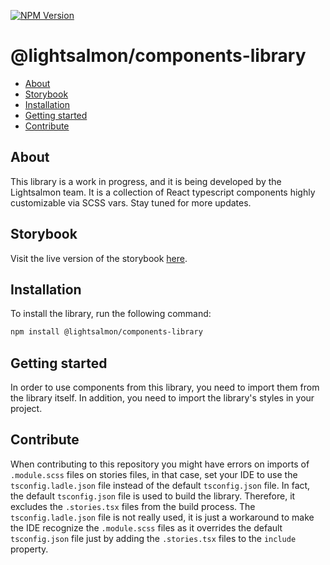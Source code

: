 [![NPM Version](https://img.shields.io/npm/v/%40lightsalmon%2Fcomponents-library)](https://www.npmjs.com/package/@lightsalmon/components-library)

# @lightsalmon/components-library

- [About](#about)
- [Storybook](#storybook)
- [Installation](#installation)
- [Getting started](#getting-started)
- [Contribute](#contribute)

## About

This library is a work in progress, and it is being developed by the Lightsalmon team. It is a collection of React
typescript components highly customizable via SCSS vars. Stay tuned for more updates.

## Storybook

Visit the live version of the storybook [here](https://lightsalmon-dev.github.io/components-library).

## Installation

To install the library, run the following command:

```bash
npm install @lightsalmon/components-library
```

## Getting started

In order to use components from this library, you need to import them from the library itself.
In addition, you need to import the library's styles in your project.

## Contribute

When contributing to this repository you might have errors on imports of `.module.scss` files on stories files, in that
case, set your IDE to use the `tsconfig.ladle.json` file instead of the default `tsconfig.json` file.
In fact, the default `tsconfig.json` file is used to build the library. Therefore, it excludes the `.stories.tsx` files
from the build process. The `tsconfig.ladle.json` file is not really used, it is just a workaround to make the IDE
recognize the `.module.scss` files as it overrides the default `tsconfig.json` file just by adding the `.stories.tsx`
files to the `include` property.
